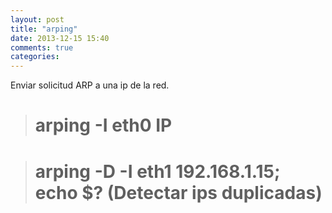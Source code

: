 ```yaml
---
layout: post
title: "arping"
date: 2013-12-15 15:40
comments: true
categories: 
---
```

Enviar solicitud ARP a una ip de la red.

># arping -I eth0 IP

># arping -D -I eth1 192.168.1.15; echo $? (Detectar ips duplicadas)

